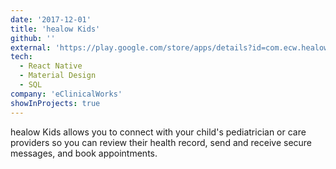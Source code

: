 ```yaml
---
date: '2017-12-01'
title: 'healow Kids'
github: ''
external: 'https://play.google.com/store/apps/details?id=com.ecw.healowkids&hl=en'
tech:
  - React Native
  - Material Design
  - SQL
company: 'eClinicalWorks'
showInProjects: true
---
```


healow Kids allows you to connect with your child's pediatrician or care providers so you can review their health record, send and receive secure messages, and book appointments.
